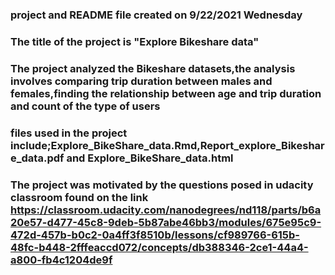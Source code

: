 
### project and README file created on  9/22/2021 Wednesday


### The title of the project is "Explore Bikeshare data"


### The project analyzed the Bikeshare datasets,the analysis involves comparing trip duration between males and females,finding the relationship between age and trip duration and count of the type of users


### files used in the project include;Explore_BikeShare_data.Rmd,Report_explore_Bikeshare_data.pdf and Explore_BikeShare_data.html

### The project was motivated by the questions posed in udacity classroom found on the link https://classroom.udacity.com/nanodegrees/nd118/parts/b6a20e57-d477-45c8-9deb-5b87abe46bb3/modules/675e95c9-472d-457b-b0c2-0a4ff3f8510b/lessons/cf989766-615b-48fc-b448-2fffeaccd072/concepts/db388346-2ce1-44a4-a800-fb4c1204de9f



